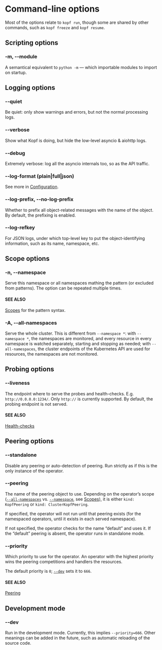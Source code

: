 # Command-line options

Most of the options relate to `kopf run`, though some are shared by other
commands, such as `kopf freeze` and `kopf resume`.

## Scripting options

### -m, --module

A semantical equivalent to `python -m` — which importable modules
to import on startup.

## Logging options

### --quiet

Be quiet: only show warnings and errors, but not the normal processing logs.

### --verbose

Show what Kopf is doing, but hide the low-level asyncio & aiohttp logs.

### --debug

Extremely verbose: log all the asyncio internals too, so as the API traffic.

### --log-format (plain|full|json)

See more in [Configuration](configuration.md).

### --log-prefix, --no-log-prefix

Whether to prefix all object-related messages with the name of the object.
By default, the prefixing is enabled.

### --log-refkey

For JSON logs, under which top-level key to put the object-identifying
information, such as its name, namespace, etc.

## Scope options

### -n, --namespace

Serve this namespace or all namespaces mathing the pattern
(or excluded from patterns). The option can be repeated multiple times.

#### SEE ALSO
[Scopes](scopes.md) for the pattern syntax.

### -A, --all-namespaces

Serve the whole cluster. This is different from `--namespace *`:
with `--namespace *`, the namespaces are monitored, and every resource
in every namespace is watched separately, starting and stopping as needed;
with `--all-namespaces`, the cluster endpoints of the Kubernetes API
are used for resources, the namespaces are not monitored.

## Probing options

### --liveness

The endpoint where to serve the probes and health-checks.
E.g. `http://0.0.0.0:1234/`. Only `http://` is currently supported.
By default, the probing endpoint is not served.

#### SEE ALSO
[Health-checks](probing.md)

## Peering options

### --standalone

Disable any peering or auto-detection of peering. Run strictly as if
this is the only instance of the operator.

### --peering

The name of the peering object to use. Depending on the operator’s scope
([`--all-namespaces`](#cmdoption-A) vs. [`--namespace`](#cmdoption-n), see [Scopes](scopes.md)),
it is either `kind: KopfPeering` or `kind: ClusterKopfPeering`.

If specified, the operator will not run until that peering exists
(for the namespaced operators, until it exists in each served namespace).

If not specified, the operator checks for the name “default” and uses it.
If the “default” peering is absent, the operator runs in standalone mode.

### --priority

Which priority to use for the operator. An operator with the highest
priority wins the peering competitions and handlers the resources.

The default priority is `0`; [`--dev`](#cmdoption-dev) sets it to `666`.

#### SEE ALSO
[Peering](peering.md)

## Development mode

### --dev

Run in the development mode. Currently, this implies `--priority=666`.
Other meanings can be added in the future, such as automatic reloading
of the source code.
